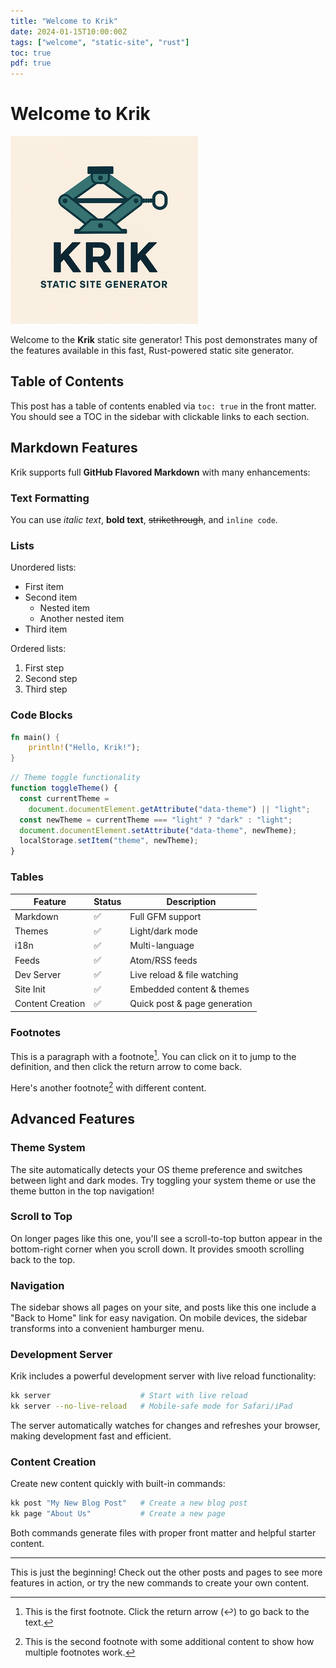 ```yaml
---
title: "Welcome to Krik"
date: 2024-01-15T10:00:00Z
tags: ["welcome", "static-site", "rust"]
toc: true
pdf: true
---
```


# Welcome to Krik

![Krik logo](../images/krik.png)

Welcome to the **Krik** static site generator! This post demonstrates many of
the features available in this fast, Rust-powered static site generator.

## Table of Contents

This post has a table of contents enabled via `toc: true` in the front matter.
You should see a TOC in the sidebar with clickable links to each section.

## Markdown Features

Krik supports full **GitHub Flavored Markdown** with many enhancements:

### Text Formatting

You can use _italic text_, **bold text**, ~~strikethrough~~, and `inline code`.

### Lists

Unordered lists:

- First item
- Second item
  - Nested item
  - Another nested item
- Third item

Ordered lists:

1. First step
2. Second step
3. Third step

### Code Blocks

```rust
fn main() {
    println!("Hello, Krik!");
}
```

```javascript
// Theme toggle functionality
function toggleTheme() {
  const currentTheme =
    document.documentElement.getAttribute("data-theme") || "light";
  const newTheme = currentTheme === "light" ? "dark" : "light";
  document.documentElement.setAttribute("data-theme", newTheme);
  localStorage.setItem("theme", newTheme);
}
```

### Tables

| Feature          | Status | Description                  |
| ---------------- | ------ | ---------------------------- |
| Markdown         | ✅     | Full GFM support             |
| Themes           | ✅     | Light/dark mode              |
| i18n             | ✅     | Multi-language               |
| Feeds            | ✅     | Atom/RSS feeds               |
| Dev Server       | ✅     | Live reload & file watching  |
| Site Init        | ✅     | Embedded content & themes    |
| Content Creation | ✅     | Quick post & page generation |

### Footnotes

This is a paragraph with a footnote[^1]. You can click on it to jump to the
definition, and then click the return arrow to come back.

Here's another footnote[^second] with different content.

## Advanced Features

### Theme System

The site automatically detects your OS theme preference and switches between
light and dark modes. Try toggling your system theme or use the theme button in
the top navigation!

### Scroll to Top

On longer pages like this one, you'll see a scroll-to-top button appear in the
bottom-right corner when you scroll down. It provides smooth scrolling back to
the top.

### Navigation

The sidebar shows all pages on your site, and posts like this one include a
"Back to Home" link for easy navigation. On mobile devices, the sidebar
transforms into a convenient hamburger menu.

### Development Server

Krik includes a powerful development server with live reload functionality:

```bash
kk server                    # Start with live reload
kk server --no-live-reload   # Mobile-safe mode for Safari/iPad
```

The server automatically watches for changes and refreshes your browser, making
development fast and efficient.

### Content Creation

Create new content quickly with built-in commands:

```bash
kk post "My New Blog Post"   # Create a new blog post
kk page "About Us"           # Create a new page
```

Both commands generate files with proper front matter and helpful starter
content.

---

This is just the beginning! Check out the other posts and pages to see more
features in action, or try the new commands to create your own content.

[^1]:
    This is the first footnote. Click the return arrow (↩) to go back to the
    text.

[^second]:
    This is the second footnote with some additional content to show how
    multiple footnotes work.
